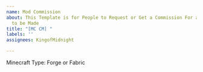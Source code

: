 ```yaml
---
name: Mod Commission
about: This Template is for People to Request or Get a Commission For a Mod you wish
  to be Made
title: "[MC CM] "
labels: ''
assignees: KingofMidnight

---
```


Minecraft Type: Forge or Fabric
